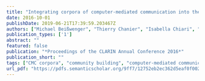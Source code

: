 ```yaml
---
title: "Integrating corpora of computer-mediated communication into the language resources landscape: Initiatives and best practices from French, German, Italian and Slovenian projects"
date: 2016-10-01
publishDate: 2019-06-21T17:39:59.203467Z
authors: ["Michael Beißwenger", "Thierry Chanier", "Isabella Chiari", "Tomaž Erjavec", "Darja Fišer", "Axel Herold", "Nikola Lubešić", "Harald Lüngen", "Céline Poudat", "Egon Stemle", "Angelika Storrer", "Ciara Wigham"]
publication_types: ['1']
abstract: ""
featured: false
publication: "*Proceedings of the CLARIN Annual Conference 2016*"
publication_short: ""
tags: ["CMC corpora", "community building", "computer-mediated communication", "corpus annotation", "language resources", "social media corpora", "TEI"]
url_pdf: "https://pdfs.semanticscholar.org/9ff7/12752eb2ec362d5eaf0f002f5d8423738c89.pdf"
---
```


